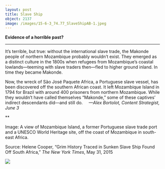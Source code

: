 ```yaml
---
layout: post
title: Slave Ship
object: 2137
image: /images/15-6-3_74.77_SlaveShipAB-1.jpeg
---
```

**Evidence of a horrible past?**

****

It’s terrible, but true: without the international slave trade, the Makonde people of northern Mozambique probably wouldn’t exist. They emerged as a distinct culture in the 1800s when refugees from Mozambique’s coastal lowlands—teeming with slave traders then—fled to higher ground inland. In time they became Makonde. 

Now, the wreck of São José Paquete Africa, a Portuguese slave vessel, has been discovered off the southern African coast. It left Mozambique Island in 1794 for Brazil with around 400 prisoners from northern Mozambique. While they wouldn’t have called themselves “Makonde,” some of these captives’ indirect descendants did—and still do.     *—Alex Bortolot, Content Strategist, June 3*

**

Image: A view of Mozambique Island, a former Portuguese slave trade port and a UNESCO World Heritage site, off the coast of Mozambique in south-east Africa.

Source: Helene Cooper, “Grim History Traced in Sunken Slave Ship Found Off South Africa,” *The New York Times*, May 31, 2015

![]({{siteurl.base}}/images/15-6-3_74.77_SlaveShipAB-1.jpeg)
